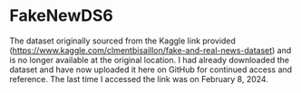 # FakeNewDS6
The dataset originally sourced from the Kaggle link provided (https://www.kaggle.com/clmentbisaillon/fake-and-real-news-dataset) and is no longer available at the original location. I had already downloaded the dataset and have now uploaded it here on GitHub for continued access and reference. The last time I accessed the link was on February 8, 2024.
